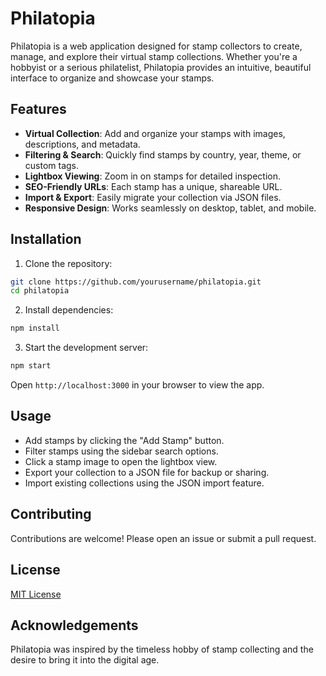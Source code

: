 # Philatopia

Philatopia is a web application designed for stamp collectors to create, manage, and explore their virtual stamp collections. Whether you're a hobbyist or a serious philatelist, Philatopia provides an intuitive, beautiful interface to organize and showcase your stamps.

## Features

* **Virtual Collection**: Add and organize your stamps with images, descriptions, and metadata.
* **Filtering & Search**: Quickly find stamps by country, year, theme, or custom tags.
* **Lightbox Viewing**: Zoom in on stamps for detailed inspection.
* **SEO-Friendly URLs**: Each stamp has a unique, shareable URL.
* **Import & Export**: Easily migrate your collection via JSON files.
* **Responsive Design**: Works seamlessly on desktop, tablet, and mobile.

## Installation

1. Clone the repository:

```bash
git clone https://github.com/yourusername/philatopia.git
cd philatopia
```

2. Install dependencies:

```bash
npm install
```

3. Start the development server:

```bash
npm start
```

Open `http://localhost:3000` in your browser to view the app.

## Usage

* Add stamps by clicking the "Add Stamp" button.
* Filter stamps using the sidebar search options.
* Click a stamp image to open the lightbox view.
* Export your collection to a JSON file for backup or sharing.
* Import existing collections using the JSON import feature.

## Contributing

Contributions are welcome! Please open an issue or submit a pull request.

## License

[MIT License](LICENSE)

## Acknowledgements

Philatopia was inspired by the timeless hobby of stamp collecting and the desire to bring it into the digital age.
